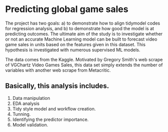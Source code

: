 # Predicting global game sales

The project has two goals: a) to demonstrate how to align tidymodel codes for regression analysis, and b) to demonstrate how good the model is at predicting outcomes. The ultimate aim of the study is to investigate whether or not an accurate Machine Learning model can be built to forecast video game sales in units based on the features given in this dataset. This hypothesis is investigated with numerous supervised ML models.

The data comes from the Kaggle. Motivated by Gregory Smith's web scrape of VGChartz Video Games Sales, this data set simply extends the number of variables with another web scrape from Metacritic.

## Basically, this analysis includes.
1. Data manipulation
2. EDA analysis
3. Tidy style model and workflow creation.
4. Tunning.
5. Identifying the predictor importance.
6. Model validation.
